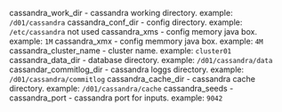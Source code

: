 cassandra_work_dir - cassandra working directory. example: `/d01/cassandra`
cassandra_conf_dir - config directory. example:  `/etc/cassandra` not used
cassandra_xms - config memory java box. example: `1M` 
cassandra_xmx - config memmory java box. example: `4M`
cassandra_cluster_name - cluster name. example: `cluster01`
cassandra_data_dir - database directory. example: `/d01/cassandra/data`
cassandar_commitlog_dir - cassandra loggs directory. example: `/d01/cassandra/commitlog`
cassandra_cache_dir - cassandra cache directory. example:  `/d01/cassandra/cache`
cassandra_seeds - 
cassandra_port - cassandra port for inputs. example: `9042`

